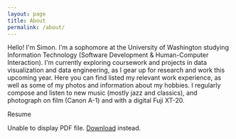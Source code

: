 ```yaml
---
layout: page
title: About
permalink: /about/
---
```


Hello! I'm Simon. I'm a sophomore at the University of Washington studying Information Technology (Software Development & Human-Computer Interaction). I'm currently exploring coursework and projects in data visualization and data engineering, as I gear up for research and work this upcoming year. Here you can find listed my relevant work experience, as well as some of my photos and information about my hobbies. I regularly compose and listen to new music (mostly jazz and classics), and photograph on film (Canon A-1) and with a digital Fuji XT-20.

Resume
<object data="./assets/pdf/Simon Kurgan Resume (10.1.23).pdf" type="application/pdf" width="100%" height="100%">
    <p>Unable to display PDF file. <a href="./assets/pdf/Simon Kurgan Resume (10.1.23).pdf">Download</a> instead.</p>
</object>